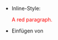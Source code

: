 - Inline-Style: <p style="color:red;">A red paragraph.</p>

- Einfügen von <link rel="stylesheet" href="styles.css">